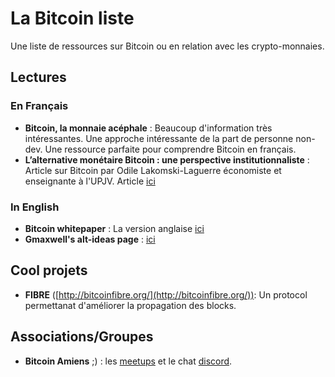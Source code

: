 # La Bitcoin liste

Une liste de ressources sur Bitcoin ou en relation avec les crypto-monnaies.

## Lectures

### En Français

- **Bitcoin, la monnaie acéphale** : Beaucoup d'information très intéressantes. Une approche intéressante de la part de personne non-dev. Une ressource parfaite pour comprendre Bitcoin en français.
- **L’alternative monétaire Bitcoin : une perspective institutionnaliste** : Article sur Bitcoin par Odile Lakomski-Laguerre économiste et enseignante à l'UPJV. Article [ici](http://journals.openedition.org/regulation/11489)

### In English

- **Bitcoin whitepaper** : La version anglaise [ici](https://bitcoin.org/bitcoin.pdf)
- **Gmaxwell's alt-ideas page** : [ici](https://en.bitcoin.it/wiki/User:Gmaxwell/alt_ideas)


## Cool projets

- **FIBRE** ([http://bitcoinfibre.org/](http://bitcoinfibre.org/)): Un protocol permettanat d'améliorer la propagation des blocks.

## Associations/Groupes

- **Bitcoin Amiens** ;) : les [meetups](https://www.meetup.com/Bitcoin-Amiens-Meetup/) et le chat [discord](discordapp.com/invite/dKE57Aq).
